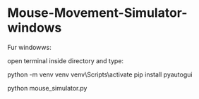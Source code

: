 # Mouse-Movement-Simulator-windows
Fur windowws:

open terminal inside directory and type:

python -m venv venv
venv\Scripts\activate
pip install pyautogui

python mouse_simulator.py
